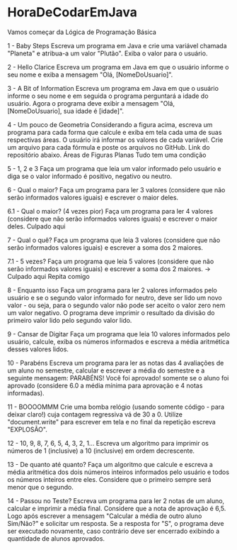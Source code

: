 # HoraDeCodarEmJava
Vamos começar da Lógica de Programação Básica


1 - Baby Steps
Escreva um programa em Java e crie uma variável chamada "Planeta" e atribua-a um valor "Plutão". 
Exiba o valor para o usuário.

2 -  Hello Clarice
Escreva um programa em Java em que o usuário informe o seu nome e exiba a mensagem "Olá, [NomeDoUsuario]".

3 - A Bit of Information
Escreva um programa em Java em que o usuário informe o seu nome e em seguida o programa perguntará a idade do usuário. Agora o programa deve exibir a mensagem "Olá, [NomeDoUsuario], sua idade é [idade]".

4 - Um pouco de Geometria
Considerando a figura acima, escreva um programa para cada forma que calcule e exiba em tela cada uma de suas respectivas áreas. O usuário irá informar os valores de cada variável. Crie um arquivo para cada fórmula e poste os  arquivos no GitHub. Link do repositório abaixo. 
Áreas de Figuras Planas
Tudo tem uma condição



5 - 1, 2 e 3
Faça um programa que leia um valor informado pelo usuário e diga se o valor informado é positivo, negativo ou neutro.

6 - Qual o maior?
Faça um programa para ler 3 valores (considere que não serão informados valores iguais) e escrever o maior deles. 

6.1 - Qual o maior? (4 vezes pior)
Faça um programa para ler 4 valores (considere que não serão informados valores iguais) e escrever o maior deles. Culpado aqui

7 - Qual o quê?
Faça um programa que leia  3 valores (considere que não serão informados valores iguais) e escrever a soma dos 2 maiores. 

7.1 - 5 vezes?
Faça um programa que leia 5  valores (considere que não serão informados valores iguais) e escrever a soma dos 2 maiores. -> Culpado aqui 
Repita comigo

8 - Enquanto isso
Faça um programa para ler 2 valores informados pelo usuário e se o segundo valor informado for neutro, deve ser lido um novo valor - ou seja, para o segundo valor não pode ser aceito o valor zero nem um valor negativo. O programa deve imprimir o resultado da divisão do primeiro valor lido pelo segundo valor lido. 

9 -  Cansar de Digitar
Faça um programa que leia 10 valores informados pelo usuário, calcule, exiba os números informados e escreva a média aritmética desses valores lidos.

10 - Parabéns
Escreva um programa para ler as notas das 4 avaliações de um aluno no semestre, calcular e escrever a média do semestre e a seguinte mensagem: PARABÉNS! Você foi aprovado! somente se o aluno foi aprovado (considere 6.0 a média mínima para aprovação e 4 notas informadas). 

11 - BOOOOMMM
Crie uma bomba relógio (usando somente código - para deixar claro!) cuja contagem regressiva vá de 30 a 0. Utilize "document.write" para escrever em tela e no final da repetição escreva "EXPLOSÃO".

12 - 10, 9, 8, 7, 6, 5, 4, 3, 2, 1...
Escreva um algoritmo para imprimir os números de 1 (inclusive) a 10 (inclusive) em ordem decrescente.

13 - De quanto até quanto?
Faça um algoritmo que calcule e escreva a média aritmética dos dois números inteiros informados pelo usuário e todos os números inteiros entre eles. Considere que o primeiro sempre será menor que o segundo.

14 - Passou no Teste?
Escreva um programa para ler 2 notas de um aluno, calcular e imprimir a média final. Considere que a nota de aprovação é 6,5. Logo após escrever a mensagem "Calcular a média de outro aluno Sim/Não?" e solicitar um resposta. Se a resposta for "S", o programa deve ser executado novamente, caso contrário deve ser encerrado exibindo a quantidade de alunos aprovados.   
